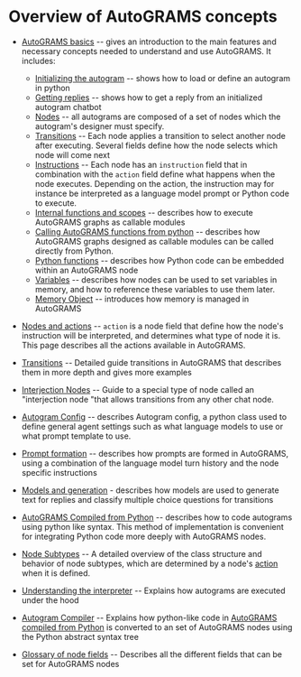 # Overview of AutoGRAMS concepts

* [AutoGRAMS basics](autograms_basics.md) -- gives an introduction to the main features and necessary concepts needed to understand and use AutoGRAMS. It includes:

    - [Initializing the autogram](autograms_basics.md/#initializing-the-autogram) -- shows how to load or define an autogram in python
    - [Getting replies](autograms_basics.md/#getting-replies) -- shows how to get a reply from an initialized autogram chatbot
    - [Nodes](autograms_basics.md/#nodes) -- all autograms are composed of a set of nodes which the autogram's designer must specify. 
    - [Transitions](autograms_basics.md/#transitions) --  Each node applies a transition to select another node after executing. Several fields define how the node selects which node will come next
    - [Instructions](autograms_basics.md/#instructions) -- Each node has an `instruction` field that in combination with the `action` field define what happens when the node executes. Depending on the action, the instruction may for instance be interpreted as a language model prompt or Python code to execute.
    - [Internal functions and scopes](autograms_basics.md/#internal-functions-and-scopes) -- describes how to execute AutoGRAMS graphs as callable modules
    - [Calling AutoGRAMS functions from python](autograms_basics.md/#calling-autograms-functions-from-python) -- describes how AutoGRAMS graphs designed as callable modules can be called directly from Python.
    - [Python functions](autograms_basics.md/#python-functions) -- describes how Python code can be embedded within an AutoGRAMS node
    - [Variables](autograms_basics.md/#variables) -- describes how nodes can be used to set variables in memory, and how to reference these variables to use them later.
    - [Memory Object](autograms_basics.md/#memory-object) -- introduces how memory is managed in AutoGRAMS

* [Nodes and actions](actions.md) -- `action` is a node field that define how the node's instruction will be interpreted, and determines what type of node it is. This page describes all the actions available in AutoGRAMS.

* [Transitions](transitions.md) -- Detailed guide transitions in AutoGRAMS that describes them in more depth and gives more examples

* [Interjection Nodes](interjection.md) -- Guide to a special type of node called an "interjection node "that allows transitions from any other chat node.

* [Autogram Config](autogram_configs.md) -- describes Autogram config, a python class used to define general agent settings such as what language models to use or what prompt template to use.

* [Prompt formation](prompts.md) -- describes how prompts are formed in AutoGRAMS, using a combination of the language model turn history and the node specific instructions
* [Models and generation](models.md) - describes how models are used to generate text for replies and classify multiple choice questions for transitions

* [AutoGRAMS Compiled from Python](compiled.md) -- describes how to code autograms using python like syntax. This method of implementation is convenient for integrating Python code more deeply with AutoGRAMS nodes.



* [Node Subtypes](node_subtypes.md) -- A detailed overview of the class structure and behavior of node subtypes, which are determined by a node's [action](actions.md) when it is defined.

* [Understanding the interpreter](interpreter.md) -- Explains how autograms are executed under the hood

* [Autogram Compiler](interpreter.md) -- Explains how python-like code in [AutoGRAMS compiled from Python](compiled.md) is converted to an set of AutoGRAMS nodes using the Python abstract syntax tree

* [Glossary of node fields](node_fields.md) -- Describes all the different fields that can be set for AutoGRAMS nodes 









